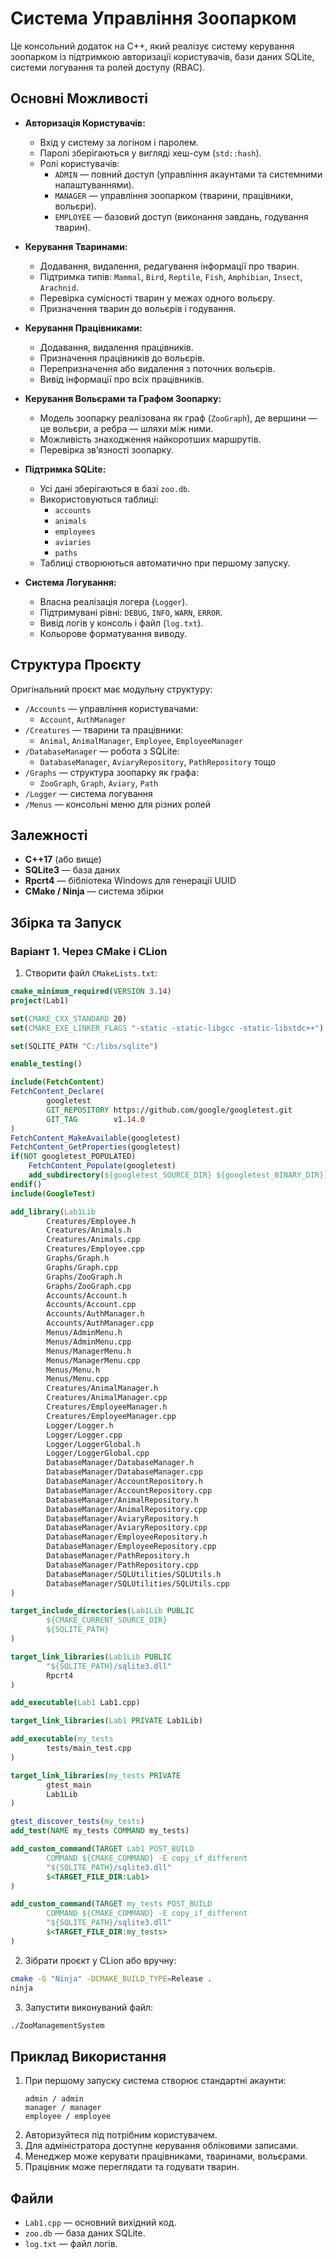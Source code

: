 # Система Управління Зоопарком

Це консольний додаток на C++, який реалізує систему керування зоопарком із підтримкою авторизації користувачів, бази даних SQLite, системи логування та ролей доступу (RBAC).

## Основні Можливості

* **Авторизація Користувачів:**
  * Вхід у систему за логіном і паролем.
  * Паролі зберігаються у вигляді хеш-сум (`std::hash`).
  * Ролі користувачів:
    * `ADMIN` — повний доступ (управління акаунтами та системними налаштуваннями).
    * `MANAGER` — управління зоопарком (тварини, працівники, вольєри).
    * `EMPLOYEE` — базовий доступ (виконання завдань, годування тварин).

* **Керування Тваринами:**
  * Додавання, видалення, редагування інформації про тварин.
  * Підтримка типів: `Mammal`, `Bird`, `Reptile`, `Fish`, `Amphibian`, `Insect`, `Arachnid`.
  * Перевірка сумісності тварин у межах одного вольєру.
  * Призначення тварин до вольєрів і годування.

* **Керування Працівниками:**
  * Додавання, видалення працівників.
  * Призначення працівників до вольєрів.
  * Перепризначення або видалення з поточних вольєрів.
  * Вивід інформації про всіх працівників.

* **Керування Вольєрами та Графом Зоопарку:**
  * Модель зоопарку реалізована як граф (`ZooGraph`), де вершини — це вольєри, а ребра — шляхи між ними.
  * Можливість знаходження найкоротших маршрутів.
  * Перевірка зв’язності зоопарку.

* **Підтримка SQLite:**
  * Усі дані зберігаються в базі `zoo.db`.
  * Використовуються таблиці:
    * `accounts`
    * `animals`
    * `employees`
    * `aviaries`
    * `paths`
  * Таблиці створюються автоматично при першому запуску.

* **Система Логування:**
  * Власна реалізація логера (`Logger`).
  * Підтримувані рівні: `DEBUG`, `INFO`, `WARN`, `ERROR`.
  * Вивід логів у консоль і файл (`log.txt`).
  * Кольорове форматування виводу.

## Структура Проєкту

Оригінальний проєкт має модульну структуру:

* `/Accounts` — управління користувачами:
  * `Account`, `AuthManager`
* `/Creatures` — тварини та працівники:
  * `Animal`, `AnimalManager`, `Employee`, `EmployeeManager`
* `/DatabaseManager` — робота з SQLite:
  * `DatabaseManager`, `AviaryRepository`, `PathRepository` тощо
* `/Graphs` — структура зоопарку як графа:
  * `ZooGraph`, `Graph`, `Aviary`, `Path`
* `/Logger` — система логування
* `/Menus` — консольні меню для різних ролей

## Залежності

* **C++17** (або вище)
* **SQLite3** — база даних
* **Rpcrt4** — бібліотека Windows для генерації UUID
* **CMake / Ninja** — система збірки

## Збірка та Запуск

### Варіант 1. Через CMake і CLion

1. Створити файл `CMakeLists.txt`:

```cmake
cmake_minimum_required(VERSION 3.14)
project(Lab1)

set(CMAKE_CXX_STANDARD 20)
set(CMAKE_EXE_LINKER_FLAGS "-static -static-libgcc -static-libstdc++")

set(SQLITE_PATH "C:/libs/sqlite")

enable_testing()

include(FetchContent)
FetchContent_Declare(
        googletest
        GIT_REPOSITORY https://github.com/google/googletest.git
        GIT_TAG        v1.14.0
)
FetchContent_MakeAvailable(googletest)
FetchContent_GetProperties(googletest)
if(NOT googletest_POPULATED)
    FetchContent_Populate(googletest)
    add_subdirectory(${googletest_SOURCE_DIR} ${googletest_BINARY_DIR})
endif()
include(GoogleTest)

add_library(Lab1Lib
        Creatures/Employee.h
        Creatures/Animals.h
        Creatures/Animals.cpp
        Creatures/Employee.cpp
        Graphs/Graph.h
        Graphs/Graph.cpp
        Graphs/ZooGraph.h
        Graphs/ZooGraph.cpp
        Accounts/Account.h
        Accounts/Account.cpp
        Accounts/AuthManager.h
        Accounts/AuthManager.cpp
        Menus/AdminMenu.h
        Menus/AdminMenu.cpp
        Menus/ManagerMenu.h
        Menus/ManagerMenu.cpp
        Menus/Menu.h
        Menus/Menu.cpp
        Creatures/AnimalManager.h
        Creatures/AnimalManager.cpp
        Creatures/EmployeeManager.h
        Creatures/EmployeeManager.cpp
        Logger/Logger.h
        Logger/Logger.cpp
        Logger/LoggerGlobal.h
        Logger/LoggerGlobal.cpp
        DatabaseManager/DatabaseManager.h
        DatabaseManager/DatabaseManager.cpp
        DatabaseManager/AccountRepository.h
        DatabaseManager/AccountRepository.cpp
        DatabaseManager/AnimalRepository.h
        DatabaseManager/AnimalRepository.cpp
        DatabaseManager/AviaryRepository.h
        DatabaseManager/AviaryRepository.cpp
        DatabaseManager/EmployeeRepository.h
        DatabaseManager/EmployeeRepository.cpp
        DatabaseManager/PathRepository.h
        DatabaseManager/PathRepository.cpp
        DatabaseManager/SQLUtilities/SQLUtils.h
        DatabaseManager/SQLUtilities/SQLUtils.cpp
)

target_include_directories(Lab1Lib PUBLIC
        ${CMAKE_CURRENT_SOURCE_DIR}
        ${SQLITE_PATH}
)

target_link_libraries(Lab1Lib PUBLIC
        "${SQLITE_PATH}/sqlite3.dll"
        Rpcrt4
)

add_executable(Lab1 Lab1.cpp)

target_link_libraries(Lab1 PRIVATE Lab1Lib)

add_executable(my_tests
        tests/main_test.cpp
)

target_link_libraries(my_tests PRIVATE
        gtest_main
        Lab1Lib
)

gtest_discover_tests(my_tests)
add_test(NAME my_tests COMMAND my_tests)

add_custom_command(TARGET Lab1 POST_BUILD
        COMMAND ${CMAKE_COMMAND} -E copy_if_different
        "${SQLITE_PATH}/sqlite3.dll"
        $<TARGET_FILE_DIR:Lab1>
)

add_custom_command(TARGET my_tests POST_BUILD
        COMMAND ${CMAKE_COMMAND} -E copy_if_different
        "${SQLITE_PATH}/sqlite3.dll"
        $<TARGET_FILE_DIR:my_tests>
)
```

2. Зібрати проєкт у CLion або вручну:

```bash
cmake -G "Ninja" -DCMAKE_BUILD_TYPE=Release .
ninja
```

3. Запустити виконуваний файл:

```bash
./ZooManagementSystem
```

## Приклад Використання

1. При першому запуску система створює стандартні акаунти:
   ```
   admin / admin
   manager / manager
   employee / employee
   ```
2. Авторизуйтеся під потрібним користувачем.
3. Для адміністратора доступне керування обліковими записами.
4. Менеджер може керувати працівниками, тваринами, вольєрами.
5. Працівник може переглядати та годувати тварин.

## Файли

* `Lab1.cpp` — основний вихідний код.
* `zoo.db` — база даних SQLite.
* `log.txt` — файл логів.
